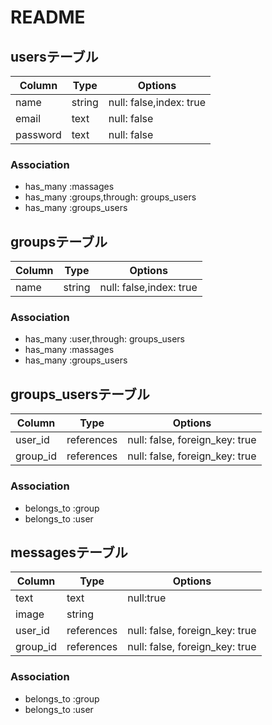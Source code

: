 # README

## usersテーブル
|Column|Type|Options|
|------|----|-------|
|name|string|null: false,index: true|
|email|text|null: false|
|password|text|null: false|

### Association
- has_many :massages
- has_many :groups,through: groups_users
- has_many :groups_users

## groupsテーブル
|Column|Type|Options|
|------|----|-------|
|name|string|null: false,index: true|

### Association
- has_many :user,through: groups_users
- has_many :massages
- has_many :groups_users

## groups_usersテーブル

|Column|Type|Options|
|------|----|-------|
|user_id|references|null: false, foreign_key: true|
|group_id|references|null: false, foreign_key: true|

### Association
- belongs_to :group
- belongs_to :user

## messagesテーブル
|Column|Type|Options|
|------|----|-------|
|text|text|null:true|
|image|string|
|user_id|references|null: false, foreign_key: true|
|group_id|references|null: false, foreign_key: true|

### Association
- belongs_to :group
- belongs_to :user

